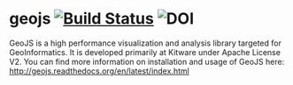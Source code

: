 geojs [![Build Status](https://travis-ci.org/OpenGeoscience/geojs.svg?branch=master)](https://travis-ci.org/OpenGeoscience/geojs) ![DOI](https://zenodo.org/badge/doi/10.5281/zenodo.15459.svg)
=====

GeoJS is a high performance visualization and analysis library targeted for GeoInformatics. It is developed primarily at Kitware under Apache License V2. You can find more information on installation and usage of GeoJS here: http://geojs.readthedocs.org/en/latest/index.html


